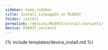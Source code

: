 ```yaml
---
sidebar: home_sidebar
title: Install LineageOS on Mi8937
folder: install
permalink: /devices/Mi8937/install/variant1/
device: Mi8937_variant1
---
```

{% include templates/device_install.md %}
